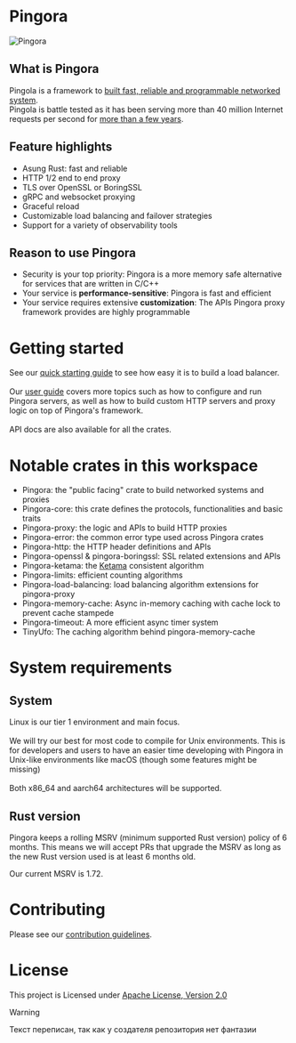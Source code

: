 # Pingora
![Pingora](https://habrastorage.org/r/w1560/webt/pd/xp/vm/pdxpvmwi52mvghrgnypigfgjyki.png)
## What is Pingora
Pingola is a framework to [built fast, reliable and programmable networked system](https://blog.cloudflare.com/pingora-open-source).<br>
Pingola is battle tested as it has been serving more than 40 million Internet requests per second for [more than a few years](https://blog.cloudflare.com/how-we-built-pingora-the-proxy-that-connects-cloudflare-to-the-internet).

## Feature highlights
+ Asung Rust: fast and reliable
+ HTTP 1/2 end to end proxy
+ TLS over OpenSSL or BoringSSL
+ gRPC and websocket proxying
+ Graceful reload
+ Customizable load balancing and failover strategies
+ Support for a variety of observability tools

## Reason to use Pingora
+ Security is your top priority: Pingora is a more memory safe alternative for services that are written in C/C++
+ Your service is <b>performance-sensitive</b>: Pingora is fast and efficient
+ Your service requires extensive <b>customization</b>: The APIs Pingora proxy framework provides are highly programmable

# Getting started
See our [quick starting guide](https://github.com/cloudflare/pingora/blob/main/docs/quick_start.md) to see how easy it is to build a load balancer.
<br><br>
Our [user guide](https://github.com/cloudflare/pingora/blob/main/docs/user_guide/index.md) covers more topics such as how to configure and run Pingora servers, as well as how to build custom HTTP servers and proxy logic on top of Pingora's framework.
<br><br>
API docs are also available for all the crates.

# Notable crates in this workspace
+ Pingora: the "public facing" crate to build networked systems and proxies
+ Pingora-core: this crate defines the protocols, functionalities and basic traits
+ Pingora-proxy: the logic and APIs to build HTTP proxies
+ Pingora-error: the common error type used across Pingora crates
+ Pingora-http: the HTTP header definitions and APIs
+ Pingora-openssl & pingora-boringssl: SSL related extensions and APIs
+ Pingora-ketama: the [Ketama](https://github.com/RJ/ketama) consistent algorithm
+ Pingora-limits: efficient counting algorithms
+ Pingora-load-balancing: load balancing algorithm extensions for pingora-proxy
+ Pingora-memory-cache: Async in-memory caching with cache lock to prevent cache stampede
+ Pingora-timeout: A more efficient async timer system
+ TinyUfo: The caching algorithm behind pingora-memory-cache

# System requirements
## System
Linux is our tier 1 environment and main focus.
<br><br>
We will try our best for most code to compile for Unix environments. This is for developers and users to have an easier time developing with Pingora in Unix-like environments like macOS (though some features might be missing)
<br><br>
Both x86_64 and aarch64 architectures will be supported.

## Rust version
Pingora keeps a rolling MSRV (minimum supported Rust version) policy of 6 months. This means we will accept PRs that upgrade the MSRV as long as the new Rust version used is at least 6 months old.

Our current MSRV is 1.72.

# Contributing
Please see our [contribution guidelines](https://github.com/cloudflare/pingora/blob/main/.github/CONTRIBUTING.md).

# License
This project is Licensed under [Apache License, Version 2.0](https://github.com/cloudflare/pingora/blob/main/LICENSE)

> [!WARNING]
> Текст переписан, так как у создателя репозитория нет фантазии
